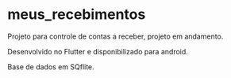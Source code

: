 # meus_recebimentos

Projeto para controle de contas a receber, projeto em andamento.

Desenvolvido no Flutter e disponibilizado para android.

Base de dados em SQflite.
